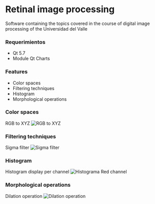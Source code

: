 # Retinal image processing

Software containing the topics covered in the course of digital image processing of the Universidad del Valle

### Requerimientos
* Qt 5.7 
* Module Qt Charts

### Features
* Color spaces
* Filtering techniques
* Histogram
* Morphological operations


### Color spaces
RGB to XYZ
![RGB to XYZ](http://res.cloudinary.com/dnat0jmou/image/upload/v1482261814/image1_dtdbxg.png)

### Filtering techniques
Sigma filter
![Sigma filter](http://res.cloudinary.com/dnat0jmou/image/upload/v1482261818/sigma_zb5v0z.png)

### Histogram
Histogram display per channel
![Histograma Red channel](http://res.cloudinary.com/dnat0jmou/image/upload/v1482261802/histograma_rbmabj.png)

### Morphological operations
Dilation operation
![Dilation operation](http://res.cloudinary.com/dnat0jmou/image/upload/v1482261803/operaciones_morfologicas_yv945v.png)
